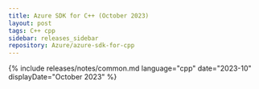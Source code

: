 ```yaml
---
title: Azure SDK for C++ (October 2023)
layout: post
tags: C++ cpp
sidebar: releases_sidebar
repository: Azure/azure-sdk-for-cpp
---
```

{% include releases/notes/common.md language="cpp" date="2023-10" displayDate="October 2023" %}